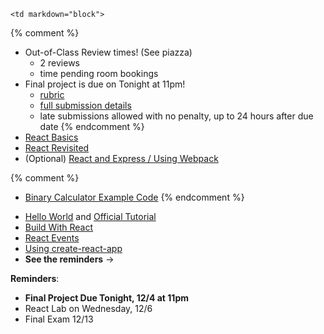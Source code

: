 	<td markdown="block">

{% comment %}
* Out-of-Class Review times! (See piazza)
    * 2 reviews
    * time pending room bookings
* Final project is due on Tonight at 11pm!
    * [rubric](final-project.html)
    * [full submission details](final-project.html#final_submit)
    * late submissions allowed with no penalty, up to 24 hours after due date
{% endcomment %}
* [React Basics](slides/26/react.html)
* [React Revisited](slides/26/react-state-parent.html)
* (Optional) [React and Express / Using Webpack](slides/26/react-webpack-continued.html)


{% comment %}
* [Binary Calculator Example Code](https://github.com/nyu-csci-ua-0480-001-fall-2016/examples/blob/master/class27/binary-calculator/src/index.js)
{% endcomment %}

</td>
	<td markdown="block">

* [Hello World](https://facebook.github.io/react/docs/hello-world.html) and [Official Tutorial](https://facebook.github.io/react/tutorial/tutorial.html)
* [Build With React](http://buildwithreact.com/)
* [React Events](https://facebook.github.io/react/docs/events.html#supported-events)
* [Using create-react-app](https://github.com/facebookincubator/create-react-app/blob/master/README.md#getting-started)
* __See the reminders__ &rarr;

<!--
* Chapter 
* Chapter 
-->
</td>
	<td markdown="block">

__Reminders__: 

* __Final Project Due Tonight, 12/4 at 11pm__
* React Lab on Wednesday, 12/6
* Final Exam 12/13

</td>
